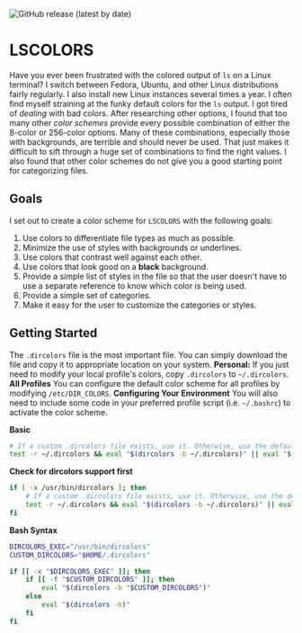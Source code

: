 ![GitHub release (latest by date)](https://img.shields.io/badge/Version-1.0.0-success)

# LSCOLORS
Have you ever been frustrated with the colored output of `ls` on a Linux terminal?  I switch between
Fedora, Ubuntu, and other Linux distributions fairly regularly.  I also install new Linux instances
several times a year.  I often find myself straining at the funky default colors for the `ls` output.  I
got tired of _dealing_ with bad colors.  After researching other options, I found that too many other
_color schemes_ provide every possible combination of either the 8-color or 256-color options.  Many of
these combinations, especially those with backgrounds, are terrible and should never be used.  That just
makes it difficult to sift through a huge set of combinations to find the right values.  I also found
that other color schemes do not give you a good starting point for categorizing files.

## Goals
I set out to create a color scheme for `LSCOLORS` with the following goals:
1. Use colors to differentiate file types as much as possible.
1. Minimize the use of styles with backgrounds or underlines.
1. Use colors that contrast well against each other.
1. Use colors that look good on a **black** background.
1. Provide a simple list of styles in the file so that the user doesn't have to use a separate reference
   to know which color is being used.
1. Provide a simple set of categories.
1. Make it easy for the user to customize the categories or styles.

## Getting Started
The `.dircolors` file is the most important file.  You can simply download the file and copy it to
appropriate location on your system.
**Personal:** If you just need to modify your local profile's colors, copy `.dircolors` to
`~/.dircolors`.
**All Profiles** You can configure the default color scheme for all profiles by modifying `/etc/DIR_COLORS`.
**Configuring Your Environment**
You will also need to include some code in your preferred profile script (i.e. `~/.bashrc`) to activate
the color scheme.

**Basic**
```sh
# If a custom .dircolors file exists, use it. Otherwise, use the default.
test -r ~/.dircolors && eval "$(dircolors -b ~/.dircolors)" || eval "$(dircolors -b)"
```

**Check for dircolors support first**
```sh
if [ -x /usr/bin/dircolors ]; then
    # If a custom .dircolors file exists, use it. Otherwise, use the default.
    test -r ~/.dircolors && eval "$(dircolors -b ~/.dircolors)" || eval "$(dircolors -b)"
fi
```

**Bash Syntax**
```bash
DIRCOLORS_EXEC="/usr/bin/dircolors"
CUSTOM_DIRCOLORS="$HOME/.dircolors"

if [[ -x "$DIRCOLORS_EXEC" ]]; then
    if [[ -f "$CUSTOM_DIRCOLORS" ]]; then
        eval "$(dircolors -b "$CUSTOM_DIRCOLORS")"
    else
        eval "$(dircolors -b)"
    fi
fi
```
